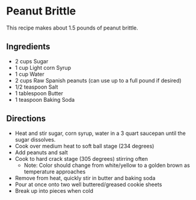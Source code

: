 Peanut Brittle
===

This recipe makes about 1.5 pounds of peanut brittle.

Ingredients
---
* 2 cups Sugar
* 1 cup Light corn Syrup
* 1 cup Water
* 2 cups Raw Spanish peanuts (can use up to a full pound if desired)
* 1/2 teaspoon Salt
* 1 tablespoon Butter
* 1 teaspoon Baking Soda

Directions
---
* Heat and stir sugar, corn syrup, water in a 3 quart saucepan until the sugar dissolves.
* Cook over medium heat to soft ball stage (234 degrees)
* Add peanuts and salt
* Cook to hard crack stage (305 degrees) stirring often
  * Note: Color should change from white/yellow to a golden brown as temperature approaches
* Remove from heat, quickly stir in butter and baking soda
* Pour at once onto two well buttered/greased cookie sheets
* Break up into pieces when cold
